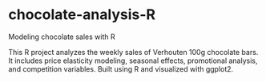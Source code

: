 # chocolate-analysis-R
Modeling chocolate sales with R

This R project analyzes the weekly sales of Verhouten 100g chocolate bars. 
It includes price elasticity modeling, seasonal effects, promotional analysis, 
and competition variables. Built using R and visualized with ggplot2.
